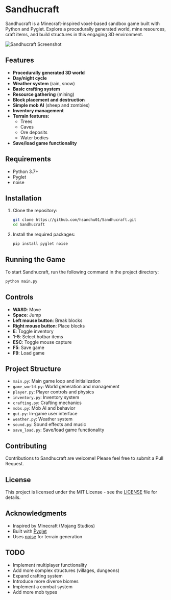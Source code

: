 
# Sandhucraft

Sandhucraft is a Minecraft-inspired voxel-based sandbox game built with Python and Pyglet. Explore a procedurally generated world, mine resources, craft items, and build structures in this engaging 3D environment.

![Sandhucraft Screenshot](screenshot.png)

## Features

- **Procedurally generated 3D world**
- **Day/night cycle**
- **Weather system** (rain, snow)
- **Basic crafting system**
- **Resource gathering** (mining)
- **Block placement and destruction**
- **Simple mob AI** (sheep and zombies)
- **Inventory management**
- **Terrain features:**
  - Trees
  - Caves
  - Ore deposits
  - Water bodies
- **Save/load game functionality**

## Requirements

- Python 3.7+
- Pyglet
- noise

## Installation

1. Clone the repository:
    ```bash
    git clone https://github.com/hsandhu01/Sandhucraft.git
    cd Sandhucraft
    ```

2. Install the required packages:
    ```bash
    pip install pyglet noise
    ```

## Running the Game

To start Sandhucraft, run the following command in the project directory:
```bash
python main.py
```

## Controls

- **WASD**: Move
- **Space**: Jump
- **Left mouse button**: Break blocks
- **Right mouse button**: Place blocks
- **E**: Toggle inventory
- **1-5**: Select hotbar items
- **ESC**: Toggle mouse capture
- **F5**: Save game
- **F9**: Load game

## Project Structure

- `main.py`: Main game loop and initialization
- `game_world.py`: World generation and management
- `player.py`: Player controls and physics
- `inventory.py`: Inventory system
- `crafting.py`: Crafting mechanics
- `mobs.py`: Mob AI and behavior
- `gui.py`: In-game user interface
- `weather.py`: Weather system
- `sound.py`: Sound effects and music
- `save_load.py`: Save/load game functionality

## Contributing

Contributions to Sandhucraft are welcome! Please feel free to submit a Pull Request.

## License

This project is licensed under the MIT License - see the [LICENSE](LICENSE) file for details.

## Acknowledgments

- Inspired by Minecraft (Mojang Studios)
- Built with [Pyglet](http://pyglet.org/)
- Uses [noise](https://pypi.org/project/noise/) for terrain generation

## TODO

- Implement multiplayer functionality
- Add more complex structures (villages, dungeons)
- Expand crafting system
- Introduce more diverse biomes
- Implement a combat system
- Add more mob types
